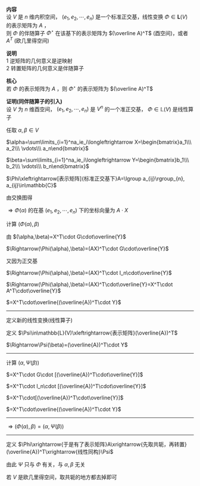 **内容**  
设 $V$ 是 $n$ 维内积空间， $(e_1,e_2,\cdots,e_n)$ 是一个标准正交基，线性变换 $\Phi\in\mathbf{L}(V)$ 的表示矩阵为 $A$ ，  
则 $\Phi$ 的伴随算子 $\Phi^\star$ 在该基下的表示矩阵为 $(\overline A)^T$ (酉空间)，或者 $A^T$ (欧几里得空间)  
  
**说明**  
1 逆矩阵的几何意义是逆映射  
2 转置矩阵的几何意义是伴随算子  
  
**核心**  
若 $\Phi$ 的表示矩阵为 $A$ ，则 $\Phi^\star$ 的表示矩阵为 $(\overline A)^T$  
  
**证明(同伴随算子的引入)**  
设 $V$ 为 $n$ 维酉空间， $(e_1,e_2,\cdots,e_n)$ 是 $V^n$ 的一个准正交基， $\Phi\in\mathbb{L}(V)$ 是线性算子  
  
任取 $\alpha,\beta\in V$  
  
$\alpha=\sum\limits_{i=1}^na_ie_i\longleftrightarrow X=\begin{bmatrix}a_1\\\ a_2\\\ \vdots\\\ a_n\end{bmatrix}$  
  
$\beta=\sum\limits_{i=1}^na_ie_i\longleftrightarrow Y=\begin{bmatrix}b_1\\\ b_2\\\ \vdots\\\ b_n\end{bmatrix}$  
  
$\Phi\xleftrightarrow[表示矩阵]{标准正交基下}A=\lgroup a_{ij}\rgroup_{n}, a_{ij}\in\mathbb{C}$  
  
由交换图得  
  
$\Rightarrow\Phi(\alpha)$ 的在基 $(e_1,e_2,\cdots,e_n)$ 下的坐标向量为 $A\cdot X$  
  
计算 $(\Phi(\alpha),\beta)$  
  
由 $(\alpha,\beta)=X^T\cdot G\cdot\overline{Y}$  
  
$\Rightarrow(\Phi(\alpha),\beta)=(AX)^T\cdot G\cdot\overline{Y}$  
  
又因为正交基  
  
$\Rightarrow(\Phi(\alpha),\beta)=(AX)^T\cdot I_n\cdot\overline{Y}$  
  
$\Rightarrow(\Phi(\alpha),\beta)=(AX)^T\cdot\overline{Y}=X^T\cdot A^T\cdot\overline{Y}$  
  
$=X^T\cdot\overline{(\overline{A})^T\cdot Y}$  
  
---  
  
定义新的线性变换(线性算子)  
  
定义 $\Psi\in\mathbb{L}(V)\xleftrightarrow{表示矩阵}(\overline{A})^T$  
  
$\Rightarrow\Psi(\beta)=(\overline{A})^T\cdot Y$  
  
---  
  
计算 $(\alpha,\Psi(\beta))$  
  
$=X^T\cdot G\cdot [(\overline{A})^T\cdot\overline{Y}]$  
  
$=X^T\cdot I_n\cdot [(\overline{A})^T\cdot\overline{Y}]$  
  
$=X^T\cdot[(\overline{A})^T\cdot\overline{Y}]$  
  
$=X^T\cdot\overline{(\overline{A})^T\cdot Y}$  
  
---  
  
$\Rightarrow(\Phi(\alpha),\beta)=(\alpha,\Psi(\beta))$  
  
---  
  
定义 $\Phi\xrightarrow{于是有了表示矩阵}A\xrightarrow{先取共轭，再转置}(\overline{A})^T\xrightarrow{线性同构}\Psi$  
  
由此 $\Psi$ 只与 $\Phi$ 有关，与 $\alpha,\beta$ 无关  
  
若 $V$ 是欧几里得空间，取共轭的地方都去掉即可  
